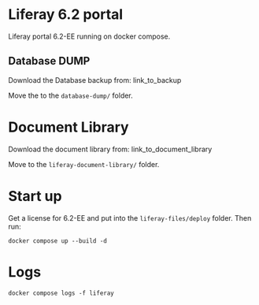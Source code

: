 # Liferay 6.2 portal

Liferay portal 6.2-EE running on docker compose.

## Database DUMP

Download the Database backup from: link_to_backup

Move the to the ```database-dump/``` folder.

# Document Library

Download the document library from: link_to_document_library

Move to the ```liferay-document-library/``` folder.

# Start up

Get a license for 6.2-EE and put into the ```liferay-files/deploy``` folder. Then run:

```
docker compose up --build -d
```

# Logs

```
docker compose logs -f liferay
```